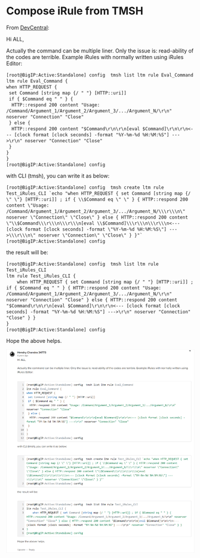 # Compose iRule from TMSH



From [DevCentral](https://devcentral.f5.com/s/feed/0D51T00006i7WpwSAE):

Hi ALL,

Actually the command can be multiple liner. Only the issue is: read-ability of the codes are terrible. Example iRules with normally written using iRules Editor:

```
[root@BigIP:Active:Standalone] config  tmsh list ltm rule Eval_Command
ltm rule Eval_Command {
when HTTP_REQUEST {
 set Command [string map {/ " "} [HTTP::uri]]
 if { $Command eq " " } {
  HTTP::respond 200 content "Usage: /Command/Argument_1/Argument_2/Argument_3/.../Argument_N/\r\n" noserver "Connection" "Close"
 } else {
  HTTP::respond 200 content "$Command\r\n\r\n[eval $Command]\r\n\r\n<--- [clock format [clock seconds] -format "%Y-%m-%d %H:%M:%S"] --->\r\n" noserver "Connection" "Close"
 }
}
}
[root@BigIP:Active:Standalone] config 
```

with CLI (tmsh), you can write it as below:

```
[root@BigIP:Active:Standalone] config  tmsh create ltm rule Test_iRules_CLI `echo "when HTTP_REQUEST { set Command [string map {/ \" \"} [HTTP::uri]] ; if { \\$Command eq \" \" } { HTTP::respond 200 content \"Usage: /Command/Argument_1/Argument_2/Argument_3/.../Argument_N/\\\r\\\n\" noserver \"Connection\" \"Close\" } else { HTTP::respond 200 content \"\\$Command\\\r\\\n\\\r\\\n[eval \\$Command]\\\r\\\n\\\r\\\n<--- [clock format [clock seconds] -format \"%Y-%m-%d %H:%M:%S\"] --->\\\r\\\n\" noserver \"Connection\" \"Close\" } }"`
[root@BigIP:Active:Standalone] config 
```
the result will be:


```
[root@BigIP:Active:Standalone] config  tmsh list ltm rule Test_iRules_CLI
ltm rule Test_iRules_CLI {
    when HTTP_REQUEST { set Command [string map {/ " "} [HTTP::uri]] ; if { $Command eq " " } { HTTP::respond 200 content "Usage: /Command/Argument_1/Argument_2/Argument_3/.../Argument_N/\r\n" noserver "Connection" "Close" } else { HTTP::respond 200 content "$Command\r\n\r\n[eval $Command]\r\n\r\n<--- [clock format [clock seconds] -format "%Y-%m-%d %H:%M:%S"] --->\r\n" noserver "Connection" "Close" } }
}
[root@BigIP:Active:Standalone] config 
```
Hope the above helps.



![Screen Capture from DevCentral](From_DevCentral.png)


